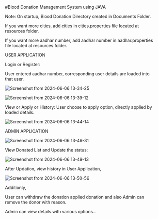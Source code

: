 #Blood Donation Management System using JAVA 

Note: On startup, Blood Donation Directory created in Documents Folder.

If you want more cities, add cities in cities.properties file located at resources folder.

If you want more aadhar number, add aadhar number in aadhar.properties file located at resources folder.

USER APPLICATION
	
Login or Register:
  	
   User entered aadhar number, corresponding user details are loaded into that user.
		
  ![Screenshot from 2024-06-06 13-34-25](https://github.com/ap2323/Blood-Donation/assets/91046006/77cdfea7-397d-406e-aaab-c70cb0efebb3)
  
  ![Screenshot from 2024-06-06 13-39-12](https://github.com/ap2323/Blood-Donation/assets/91046006/aa2c25ff-2a6d-4385-a3a9-5d7a238d4148)
  
  View or Apply or History:
	User choose to apply option, directly applied by loaded details.
  	
  ![Screenshot from 2024-06-06 13-44-14](https://github.com/ap2323/Blood-Donation/assets/91046006/8409b772-1caf-420f-bc69-9330dec89c29)

ADMIN APPLICATION

  ![Screenshot from 2024-06-06 13-46-31](https://github.com/ap2323/Blood-Donation/assets/91046006/a14db625-8d94-4a94-9c01-88c3bd90a8e6)
  
  View Donated List and Update the status:

  ![Screenshot from 2024-06-06 13-49-13](https://github.com/ap2323/Blood-Donation/assets/91046006/8bbed5cb-015e-40dc-ac8c-af4f2eb6d893)

After Updation, view history in User Application,

  ![Screenshot from 2024-06-06 13-50-56](https://github.com/ap2323/Blood-Donation/assets/91046006/51dc728c-9d03-49fe-a46e-7857ea09fe12)
  
Additionly, 

  User can withdraw the donation applied donation and also Admin can remove the donor with reason.

  Admin can view details with various options...
  

  
  

